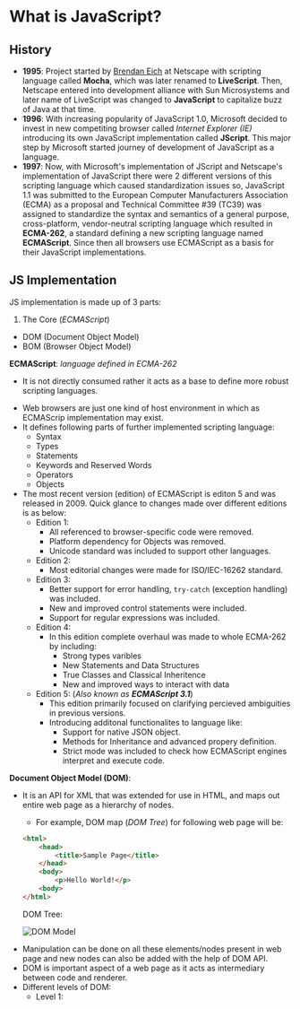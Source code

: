 What is JavaScript?
===

History
--
* **1995**: Project started by [Brendan Eich](https://en.wikipedia.org/wiki/Brendan_Eich "Know more at Wikipedia") at Netscape with scripting language called **Mocha**, which was later renamed to **LiveScript**. Then, Netscape entered into development alliance with Sun Microsystems and later name of LiveScript was changed to **JavaScript** to capitalize buzz of Java at that time.
* **1996**: With increasing popularity of JavaScript 1.0, Microsoft decided to invest in new competiting browser called *Internet Explorer (IE)* introducing its own JavaScript implementation called **JScript**. This major step by Microsoft started journey of development of JavaScript as a language.
* **1997**: Now, with Microsoft's implementation of JScript and Netscape's implementation of JavaScript there were 2 different versions of this scripting language which caused standardization issues so, JavaScript 1.1 was submitted to the European Computer Manufacturers Association (ECMA) as a proposal and Technical Committee #39 (TC39) was assigned to standardize the syntax and semantics of a general purpose, cross-platform, vendor-neutral scripting language which resulted in **ECMA-262**, a standard defining a new scripting language
named **ECMAScript**. Since then all browsers use ECMAScript as a basis for their JavaScript implementations.


JS Implementation
--
JS implementation is made up of 3 parts:

1. The Core (*ECMAScript*)
+ DOM (Document Object Model)
+ BOM (Browser Object Model)


**ECMAScript**: *language defined in ECMA-262*
* It is not directly consumed rather it acts as a base to define more robust scripting languages.
+ Web browsers are just one kind of host environment in which as ECMAScrip implementation may exist.
+ It defines following parts of further implemented scripting language:
    + Syntax
    + Types
    + Statements
    + Keywords and Reserved Words
    + Operators
    + Objects
+ The most recent version (edition) of ECMAScript is editon 5 and was released in 2009. Quick glance to changes made over different editions is as below:
    + Edition 1:
        + All referenced to browser-specific code were removed.
        + Platform dependency for Objects was removed.
        + Unicode standard was included to support other languages.
    + Edition 2:
        + Most editorial changes were made for ISO/IEC-16262 standard.
    + Edition 3:
        + Better support for error handling, `try-catch` (exception handling) was included.
        + New and improved control statements were included.
        + Support for regular expressions was included.
    + Edition 4:
        + In this edition complete overhaul was made to whole ECMA-262 by including:
            + Strong types varibles
            + New Statements and Data Structures
            + True Classes and Classical Inheritence
            + New and improved ways to interact with data
    + Edition 5: (*Also known as **ECMAScript 3.1***)
        + This edition primarily focused on clarifying percieved ambiguities in previous versions.
        + Introducing additonal functionalites to language like:
            + Support for native JSON object.
            + Methods for Inheritance and advanced propery definition.
            + Strict mode was included to check how ECMAScript engines interpret and execute code.


**Document Object Model (DOM)**:
* It is an API for XML that was extended for use in HTML, and maps out entire web page as a hierarchy of nodes.
    + For example, DOM map (*DOM Tree*) for following web page will be:
    ```html
    <html>
        <head>
            <title>Sample Page</title>
        </head>
        <body>
            <p>Hello World!</p>
        <body>
    </html>
    ```
    DOM Tree:

    ![DOM Model](https://s31.postimg.org/6xnt3a9e3/Screen_Shot_2016_07_03_at_5_54_47_PM.png)
+ Manipulation can be done on all these elements/nodes present in web page and new nodes can also be added with the help of DOM API.
+ DOM is important aspect of a web page as it acts as intermediary between code and renderer.
+ Different levels of DOM:
    + Level 1: